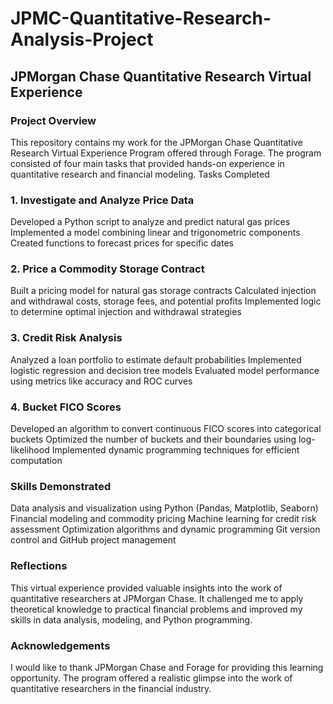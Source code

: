 # JPMC-Quantitative-Research-Analysis-Project
## JPMorgan Chase Quantitative Research Virtual Experience
### Project Overview
This repository contains my work for the JPMorgan Chase Quantitative Research Virtual Experience Program offered through Forage. The program consisted of four main tasks that provided hands-on experience in quantitative research and financial modeling.
Tasks Completed
### 1. Investigate and Analyze Price Data
Developed a Python script to analyze and predict natural gas prices
Implemented a model combining linear and trigonometric components
Created functions to forecast prices for specific dates
### 2. Price a Commodity Storage Contract
Built a pricing model for natural gas storage contracts
Calculated injection and withdrawal costs, storage fees, and potential profits
Implemented logic to determine optimal injection and withdrawal strategies
### 3. Credit Risk Analysis
Analyzed a loan portfolio to estimate default probabilities
Implemented logistic regression and decision tree models
Evaluated model performance using metrics like accuracy and ROC curves
### 4. Bucket FICO Scores
Developed an algorithm to convert continuous FICO scores into categorical buckets
Optimized the number of buckets and their boundaries using log-likelihood
Implemented dynamic programming techniques for efficient computation
### Skills Demonstrated
Data analysis and visualization using Python (Pandas, Matplotlib, Seaborn)
Financial modeling and commodity pricing
Machine learning for credit risk assessment
Optimization algorithms and dynamic programming
Git version control and GitHub project management
### Reflections
This virtual experience provided valuable insights into the work of quantitative researchers at JPMorgan Chase. It challenged me to apply theoretical knowledge to practical financial problems and improved my skills in data analysis, modeling, and Python programming.
### Acknowledgements
I would like to thank JPMorgan Chase and Forage for providing this learning opportunity. The program offered a realistic glimpse into the work of quantitative researchers in the financial industry.

